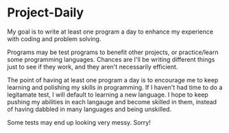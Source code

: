 Project-Daily
=============

My goal is to write at least one program a day to enhance my experience with coding and problem solving.

Programs may be test programs to benefit other projects, or practice/learn some programming languages. Chances are I'll be writing different things just to see if they work, and they aren't necessarily efficient. 

The point of having at least one program a day is to encourage me to keep learning and polishing my skills in programming. If I haven't had time to do a legitamate test, I will default to learning a new language. I hope to keep pushing my abilities in each langauge and become skilled in them, instead of having dabbled in many languages and being unskilled.

Some tests may end up looking very messy. Sorry!
